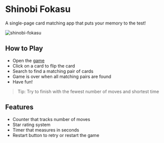 # Shinobi Fokasu
A single-page card matching app that puts your memory to the test!

![shinobi-fokasu](https://user-images.githubusercontent.com/36052881/51325169-50f26900-1a3a-11e9-90a2-e6d3f0d432df.png)

## How to Play
- Open the [game](https://leecmoses.github.io/fokasu/)
- Click on a card to flip the card
- Search to find a matching pair of cards
- Game is over when all matching pairs are found
- Have fun!

> Tip: Try to finish with the fewest number of moves and shortest time

## Features
- Counter that tracks number of moves
- Star rating system
- Timer that measures in seconds
- Restart button to retry or restart the game